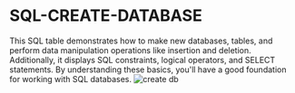 # SQL-CREATE-DATABASE
This SQL table demonstrates how to make new databases, tables, and perform data manipulation operations like insertion and deletion. Additionally, it displays SQL constraints, logical operators, and SELECT statements. By understanding these basics, you'll have a good foundation for working with SQL databases.
![create db](https://github.com/Freyja1996/SQL-CREATE-DATABASE/assets/167980297/b4451077-c25f-4924-8338-cbc050027695)

